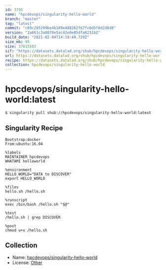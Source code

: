 ```yaml
---
id: 3795
name: "hpcdevops/singularity-hello-world"
branch: "master"
tag: "latest"
commit: "c69c285299be4b189e488262f67fc0d5f8d2d8d8"
version: "2a661c3a0870e5ac42e0e05dfa8231b2"
build_date: "2021-02-04T14:19:49.729Z"
size_mb: 95
size: 37015583
sif: "https://datasets.datalad.org/shub/hpcdevops/singularity-hello-world/latest/2021-02-04-c69c2852-2a661c3a/2a661c3a0870e5ac42e0e05dfa8231b2.simg"
url: https://datasets.datalad.org/shub/hpcdevops/singularity-hello-world/latest/2021-02-04-c69c2852-2a661c3a/
recipe: https://datasets.datalad.org/shub/hpcdevops/singularity-hello-world/latest/2021-02-04-c69c2852-2a661c3a/Singularity
collection: hpcdevops/singularity-hello-world
---
```


# hpcdevops/singularity-hello-world:latest

```bash
$ singularity pull shub://hpcdevops/singularity-hello-world:latest
```

## Singularity Recipe

```singularity
Bootstrap:docker  
From:ubuntu:16.04

%labels
MAINTAINER hpcdevops
WHATAMI helloworld

%environment
HELLO_WORLD="DATA to DISCOVER"
export HELLO_WORLD

%files
hello.sh /hello.sh

%runscript
exec /bin/bash /hello.sh "$@"

%test
/hello.sh | grep DISCOVER

%post
chmod u+x /hello.sh
```

## Collection

 - Name: [hpcdevops/singularity-hello-world](https://github.com/hpcdevops/singularity-hello-world)
 - License: [Other](None)

